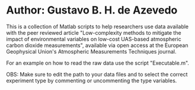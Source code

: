 # Author: Gustavo B. H. de Azevedo

This is a collection of Matlab scripts to help researchers use data available with the peer reviewed article "Low-complexity methods to mitigate the impact of environmental variables on low-cost UAS-based atmospheric carbon dioxide measurements", available via open access at the European Geophysical Union's Atmospheric Measurements Techniques journal.

For an example on how to read the raw data use the script "Executable.m".

OBS: Make sure to edit the path to your data files and to select the correct experiment type by commenting or uncommenting the type variables.





